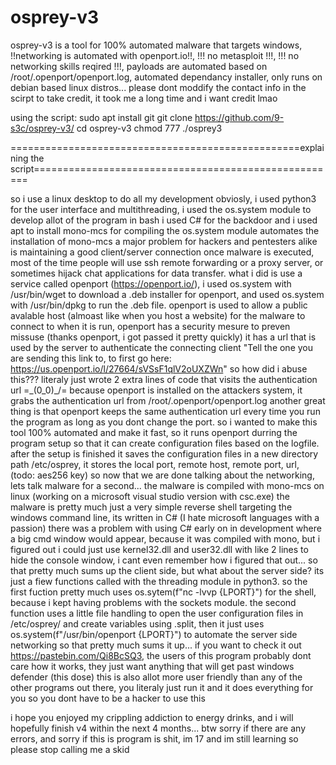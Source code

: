 # osprey-v3
osprey-v3 is a tool for 100% automated malware that targets windows, !!networking is automated with openport.io!!, !!! no metasploit !!!, !!! no networking skills reqired !!!, payloads are automated based on /root/.openport/openport.log, automated dependancy installer, only runs on debian based linux distros... please dont moddify the contact info in the scirpt to take credit, it took me a long time and i want credit lmao


using the script:
    sudo apt install git
    git clone https://github.com/9-s3c/osprey-v3/
    cd osprey-v3
    chmod 777
    ./osprey3

==================================================explaining the script=====================================================



so i use a linux desktop to do all my development obviosly, i used python3 for the user interface and multithreading,
i used the os.system module to develop allot of the program in bash
i used C# for the backdoor and i used apt to install mono-mcs for compiling
the os.system module automates the installation of mono-mcs
a major problem for hackers and pentesters alike is maintaining a good client/server connection once malware is executed,
most of the time people will use ssh remote forwarding or a proxy server, or sometimes hijack chat applications for data transfer.
what i did is use a service called openport (https://openport.io/), i used os.system with /usr/bin/wget to download a .deb installer for openport,
and used os.system with /usr/bin/dpkg to run the .deb file.
openport is used to allow a public avalable host (almoast like when you host a website) for the malware to connect to when it is run,
openport has a security mesure to preven missuse (thanks openport, i got passed it pretty quickly)
it has a url that is used by the server to authenticate the connecting client "Tell the one you are sending this link to, to first go here: https://us.openport.io/l/27664/sVSsF1qlV2oUXZWn"
so how did i abuse this???
literaly just wrote 2 extra lines of code that visits the authentication url =\_(0_0)_/=
because openport is installed on the attackers system, it grabs the authentication url from /root/.openport/openport.log
another great thing is that openport keeps the same authentication url every time you run the program as long as you dont change the port.
so i wanted to make this tool 100% automated and make it fast, so it runs openport durring the program setup so that it can create configuration files based on the logfile.
after the setup is finished it saves the configuration files in a new directory path /etc/osprey, it stores the local port, remote host, remote port, url, (todo: aes256 key)
so now that we are done talking about the networking, lets talk malware for a second...
the malware is compiled with mono-mcs on linux (working on a microsoft visual studio version with csc.exe)
the malware is pretty much just a very simple reverse shell targeting the windows command line, its written in C# (I hate microsoft languages with a passion)
there was a problem with using C# early on in development where a big cmd window would appear, because it was compiled with mono,
but i figured out i could just use kernel32.dll and user32.dll with like 2 lines to hide the console window, i cant even remember how i figured that out...
so that pretty much sums up the client side, but what about the server side?
its just a fiew functions called with the threading module in python3.
so the first fuction pretty much uses os.sytem(f"nc -lvvp {LPORT}") for the shell, because i kept having problems with the sockets module.
the second function uses a little file handling to open the user configuration files in /etc/osprey/ and create variables using <variable name>.split,
then it just uses os.system(f"/usr/bin/openport {LPORT}") to automate the server side networking
so that pretty much sums it up... if you want to check it out https://pastebin.com/Qi8BcSQ3,
the users of this program probably dont care how it works, they just want anything that will get past windows defender (this dose)
this is also allot more user friendly than any of the other programs out there, you literaly just run it and it does everything for you so you dont have to be a hacker to use this

i hope you enjoyed my crippling addiction to energy drinks, and i will hopefully finish v4 within the next 4 months...
btw sorry if there are any errors, and sorry if this is program is shit, im 17 and im still learning so please stop calling me a skid
